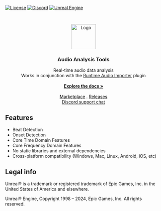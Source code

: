 <a href="https://github.com/gtreshchev/AudioAnalysisTools/blob/main/LICENSE">![License](https://img.shields.io/badge/license-MIT-brightgreen.svg)</a>
<a href="https://georgy.dev/discord">![Discord](https://img.shields.io/discord/1055168498919284786.svg?label=Discord&logo=discord&color=7289DA&labelColor=2C2F33)</a>
<a href="https://www.unrealengine.com/">![Unreal Engine](https://img.shields.io/badge/Unreal-4.26%2B-dea309)</a>

<br/>
<p align="center">
  <a href="https://github.com/gtreshchev/AudioAnalysisTools">
    <img src="Resources/Icon128.png" alt="Logo" width="80" height="80">
  </a>

<h3 align="center">Audio Analysis Tools</h3>

  <p align="center">
    Real-time audio data analysis<br>Works in conjunction with the <a href="https://github.com/gtreshchev/RuntimeAudioImporter">Runtime Audio Importer</a> plugin
    <br/>
    <br/>
    <a href="https://docs.georgy.dev/audio-analysis-tools/overview"><strong>Explore the docs »</strong></a>
    <br/>
    <br/>
    <a href="https://unrealengine.com/marketplace/product/audio-analysis-tools">Marketplace</a>
    .
    <a href="https://github.com/gtreshchev/AudioAnalysisTools/releases">Releases</a>
    <br/>
    <a href="https://georgy.dev/discord">Discord support chat</a>
  </p>

## Features

- Beat Detection
- Onset Detection
- Core Time Domain Features
- Core Frequency Domain Features
- No static libraries and external dependencies
- Cross-platform compatibility (Windows, Mac, Linux, Android, iOS, etc)

## Legal info

Unreal® is a trademark or registered trademark of Epic Games, Inc. in the United States of America and elsewhere.

Unreal® Engine, Copyright 1998 – 2024, Epic Games, Inc. All rights reserved.
